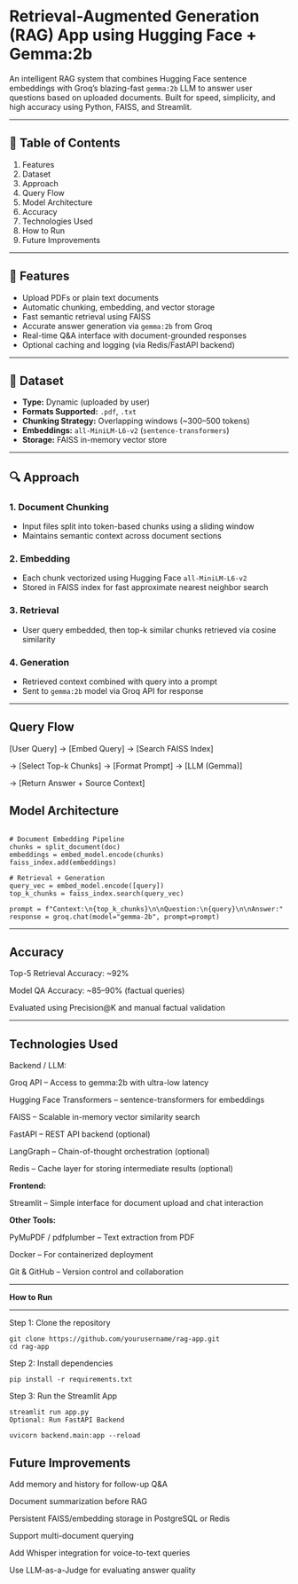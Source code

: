 # Retrieval-Augmented Generation (RAG) App using Hugging Face + Gemma:2b

An intelligent RAG system that combines Hugging Face sentence embeddings with Groq’s blazing-fast `gemma:2b` LLM to answer user questions based on uploaded documents. Built for speed, simplicity, and high accuracy using Python, FAISS, and Streamlit.

---

## 📑 Table of Contents
1. Features  
2. Dataset  
3. Approach  
4. Query Flow  
5. Model Architecture  
6. Accuracy  
7. Technologies Used  
8. How to Run  
9. Future Improvements  

---

## 🚀 Features
- Upload PDFs or plain text documents  
- Automatic chunking, embedding, and vector storage  
- Fast semantic retrieval using FAISS  
- Accurate answer generation via `gemma:2b` from Groq  
- Real-time Q&A interface with document-grounded responses  
- Optional caching and logging (via Redis/FastAPI backend)  

---

## 📂 Dataset
- **Type:** Dynamic (uploaded by user)  
- **Formats Supported:** `.pdf`, `.txt`  
- **Chunking Strategy:** Overlapping windows (~300–500 tokens)  
- **Embeddings:** `all-MiniLM-L6-v2` (`sentence-transformers`)  
- **Storage:** FAISS in-memory vector store  

---

## 🔍 Approach

### 1. Document Chunking
- Input files split into token-based chunks using a sliding window  
- Maintains semantic context across document sections  

### 2. Embedding
- Each chunk vectorized using Hugging Face `all-MiniLM-L6-v2`  
- Stored in FAISS index for fast approximate nearest neighbor search  

### 3. Retrieval
- User query embedded, then top-k similar chunks retrieved via cosine similarity  

### 4. Generation
- Retrieved context combined with query into a prompt  
- Sent to `gemma:2b` model via Groq API for response  

---

## Query Flow


[User Query] → [Embed Query] → [Search FAISS Index] 

→ [Select Top-k Chunks] → [Format Prompt] → [LLM (Gemma)]

→ [Return Answer + Source Context]

 ## Model Architecture

```text

# Document Embedding Pipeline
chunks = split_document(doc)
embeddings = embed_model.encode(chunks)
faiss_index.add(embeddings)

# Retrieval + Generation
query_vec = embed_model.encode([query])
top_k_chunks = faiss_index.search(query_vec)

prompt = f"Context:\n{top_k_chunks}\n\nQuestion:\n{query}\n\nAnswer:"
response = groq.chat(model="gemma-2b", prompt=prompt)

```

---

## Accuracy

Top-5 Retrieval Accuracy: ~92%

Model QA Accuracy: ~85–90% (factual queries)

Evaluated using Precision@K and manual factual validation

---

 ## Technologies Used
 
Backend / LLM:

Groq API – Access to gemma:2b with ultra-low latency

Hugging Face Transformers – sentence-transformers for embeddings

FAISS – Scalable in-memory vector similarity search

FastAPI – REST API backend (optional)

LangGraph – Chain-of-thought orchestration (optional)

Redis – Cache layer for storing intermediate results (optional)

**Frontend:**

Streamlit – Simple interface for document upload and chat interaction

**Other Tools:**

PyMuPDF / pdfplumber – Text extraction from PDF

Docker – For containerized deployment

Git & GitHub – Version control and collaboration

---

 **How to Run**

 ---
 
Step 1: Clone the repository

```text
git clone https://github.com/yourusername/rag-app.git
cd rag-app
```

Step 2: Install dependencies

```text
pip install -r requirements.txt
```

Step 3: Run the Streamlit App


```text
streamlit run app.py
Optional: Run FastAPI Backend
```

```text
uvicorn backend.main:app --reload
```

## Future Improvements

   Add memory and history for follow-up Q&A

   Document summarization before RAG

   Persistent FAISS/embedding storage in PostgreSQL or Redis

   Support multi-document querying

   Add Whisper integration for voice-to-text queries

   Use LLM-as-a-Judge for evaluating answer quality


